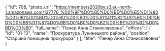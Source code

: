 {
    "id": 708,
    "photo_url": "https://members2020by.s3.eu-north-1.amazonaws.com/127776_%D0%9F%D0%B5%D0%BD%D0%B5%D1%80%D0%90%D0%BD%D0%BD%D0%B0%D0%A1%D1%82%D0%B0%D0%BD%D0%B8%D1%81%D0%BB%D0%B0%D0%B2%D0%BE%D0%B2%D0%BD%D0%B0",
    "full_name": "Пенер Анна Станиславовна",
    "offices": [
        {
            "id": "01-13",
            "name": "Прокуратура Лунинецкого района",
            "position": "Старший помощник прокурора"
        }
    ],
    "title": "Пенер Анна Станиславовна"
}